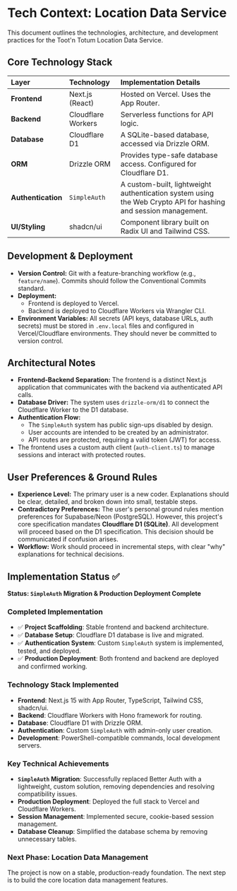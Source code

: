 # Tech Context: Location Data Service

This document outlines the technologies, architecture, and development practices for the Toot'n Totum Location Data Service.

## Core Technology Stack

| Layer | Technology | Implementation Details |
| :--- | :--- | :--- |
| **Frontend** | Next.js (React) | Hosted on Vercel. Uses the App Router. |
| **Backend** | Cloudflare Workers | Serverless functions for API logic. |
| **Database** | Cloudflare D1 | A SQLite-based database, accessed via Drizzle ORM. |
| **ORM** | Drizzle ORM | Provides type-safe database access. Configured for Cloudflare D1. |
| **Authentication** | `SimpleAuth` | A custom-built, lightweight authentication system using the Web Crypto API for hashing and session management. |
| **UI/Styling** | shadcn/ui | Component library built on Radix UI and Tailwind CSS. |

## Development & Deployment

*   **Version Control:** Git with a feature-branching workflow (e.g., `feature/name`). Commits should follow the Conventional Commits standard.
*   **Deployment:**
    *   Frontend is deployed to Vercel.
    *   Backend is deployed to Cloudflare Workers via Wrangler CLI.
*   **Environment Variables:** All secrets (API keys, database URLs, auth secrets) must be stored in `.env.local` files and configured in Vercel/Cloudflare environments. They should never be committed to version control.

## Architectural Notes

*   **Frontend-Backend Separation:** The frontend is a distinct Next.js application that communicates with the backend via authenticated API calls.
*   **Database Driver:** The system uses `drizzle-orm/d1` to connect the Cloudflare Worker to the D1 database.
*   **Authentication Flow:**
    *   The `SimpleAuth` system has public sign-ups disabled by design.
    *   User accounts are intended to be created by an administrator.
    *   API routes are protected, requiring a valid token (JWT) for access.
*   The frontend uses a custom auth client (`auth-client.ts`) to manage sessions and interact with protected routes.

## User Preferences & Ground Rules

*   **Experience Level:** The primary user is a new coder. Explanations should be clear, detailed, and broken down into small, testable steps.
*   **Contradictory Preferences:** The user's personal ground rules mention preferences for Supabase/Neon (PostgreSQL). However, this project's core specification mandates **Cloudflare D1 (SQLite)**. All development will proceed based on the D1 specification. This decision should be communicated if confusion arises.
*   **Workflow:** Work should proceed in incremental steps, with clear "why" explanations for technical decisions.

## Implementation Status ✅

**Status: `SimpleAuth` Migration & Production Deployment Complete**

### Completed Implementation
- ✅ **Project Scaffolding**: Stable frontend and backend architecture.
- ✅ **Database Setup**: Cloudflare D1 database is live and migrated.
- ✅ **Authentication System**: Custom `SimpleAuth` system is implemented, tested, and deployed.
- ✅ **Production Deployment**: Both frontend and backend are deployed and confirmed working.

### Technology Stack Implemented
- **Frontend**: Next.js 15 with App Router, TypeScript, Tailwind CSS, shadcn/ui.
- **Backend**: Cloudflare Workers with Hono framework for routing.
- **Database**: Cloudflare D1 with Drizzle ORM.
- **Authentication**: Custom `SimpleAuth` with admin-only user creation.
- **Development**: PowerShell-compatible commands, local development servers.

### Key Technical Achievements
- **`SimpleAuth` Migration**: Successfully replaced Better Auth with a lightweight, custom solution, removing dependencies and resolving compatibility issues.
- **Production Deployment**: Deployed the full stack to Vercel and Cloudflare Workers.
- **Session Management**: Implemented secure, cookie-based session management.
- **Database Cleanup**: Simplified the database schema by removing unnecessary tables.

### Next Phase: Location Data Management
The project is now on a stable, production-ready foundation. The next step is to build the core location data management features.
